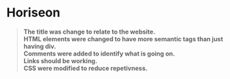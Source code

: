 # Horiseon
>**The title was change to relate to the website.** <br>
>**HTML elements were changed to have more semantic tags than just having div.** <br>
>**Comments were added to identify what is going on.**<br>
>**Links should be working.** <br>
>**CSS were modified to reduce repetivness.**
